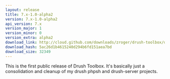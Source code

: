 ```yaml
---
layout: release
title: 7.x-1.0-alpha2
version: 7.x-1.0-alpha2
api_version: 7.x
version_major: 1
version_minor: 0
version_extra: alpha2
download_link: http://cloud.github.com/downloads/zroger/drush-toolbox/drush-toolbox-7.x-1.0-alpha2.tgz
download_hash: 5ac26d1b4615240d294b6fd151aea7bd
download_size: 32349
---
```


This is the first public release of Drush Toolbox.  It's basically just a 
consolidation and cleanup of my drush phpsh and drush-server projects.